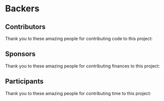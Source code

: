 # Backers

## Contributors

Thank you to these amazing people for contributing code to this project:


## Sponsors

Thank you to these amazing people for contributing finances to this project:


## Participants

Thank you to these amazing people for contributing time to this project:
